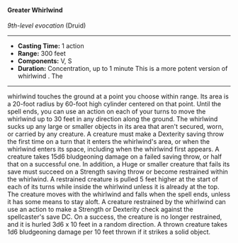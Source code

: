 #### Greater Whirlwind
*9th-level evocation* (Druid)
___
- **Casting Time:** 1 action
- **Range:** 300 feet
- **Components:** V, S
- **Duration:** Concentration, up to 1 minute This is a more potent version of whirlwind . The
---
whirlwind touches the ground at a point you choose
within range. Its area is a 20-foot radius by 60-foot
high cylinder centered on that point. Until the spell
ends, you can use an action on each of your turns to
move the whirlwind up to 30 feet in any direction
along the ground. The whirlwind sucks up any large
or smaller objects in its area that aren't secured,
worn, or carried by any creature.
A creature must make a Dexterity saving throw
the first time on a turn that it enters the whirlwind's
area, or when the whirlwind enters its space,
including when the whirlwind first appears. A
creature takes 15d6 bludgeoning damage on a failed
saving throw, or half that on a successful one. In
addition, a Huge or smaller creature that fails its
save must succeed on a Strength saving throw or
become restrained within the whirlwind. A
restrained creature is pulled 5 feet higher at the
start of each of its turns while inside the whirlwind
unless it is already at the top. The creature moves
with the whirlwind and falls when the spell ends,
unless it has some means to stay aloft.
A creature restrained by the whirlwind can use an
action to make a Strength or Dexterity check
against the spellcaster's save DC. On a success, the
creature is no longer restrained, and it is hurled 3d6
x 10 feet in a random direction. A thrown creature
takes 1d6 bludgeoning damage per 10 feet thrown if
it strikes a solid object.
